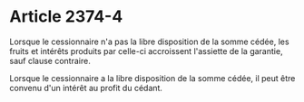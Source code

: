 # Article 2374-4

Lorsque le cessionnaire n'a pas la libre disposition de la somme cédée, les fruits et intérêts produits par celle-ci accroissent l'assiette de la garantie, sauf clause contraire.

Lorsque le cessionnaire a la libre disposition de la somme cédée, il peut être convenu d'un intérêt au profit du cédant.
